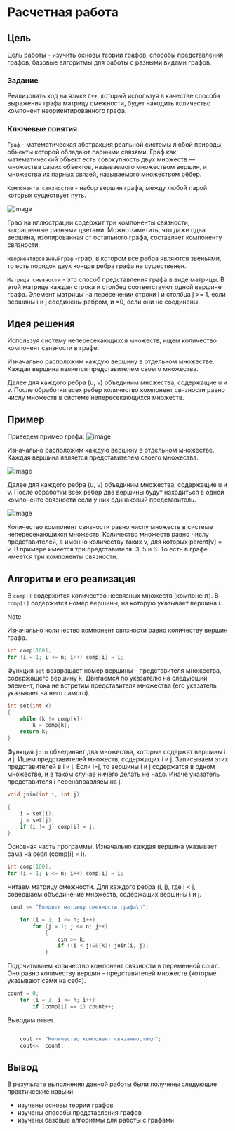 # Расчетная работа 


## Цель

Цель работы - изучить основы теории графов, способы представления графов, базовые алгоритмы для работы с разными видами графов.

### Задание

Реализовать код на языке `С++`, который используя в качестве способа выражения графа матрицу смежности, будет находить количество компонент неориентированного графа.

### Ключевые понятия

`Граф` - математическая абстракция реальной системы любой природы, объекты которой обладают парными связями. Граф как математический объект есть совокупность двух множеств — множества самих объектов, называемого множеством вершин, и множества их парных связей, называемого множеством рёбер.

`Компонента связностии` - набор вершин графа, между любой парой которых существует путь.

 ![image](components.png)
 
Граф на иллюстрации содержит три компоненты связности, закрашенные разными цветами. Можно заметить, что даже одна вершина, изолированная от остального графа, составляет компоненту связности.

`Неориентированныйграф` -граф, в котором все ребра являются звеньями, то есть порядок двух концов ребра графа не существенен.

`Матрица смежности` - это способ представления графа в виде матрицы. В этой матрице каждая строка и столбец соответствуют одной вершине графа. Элемент матрицы на пересечении строки i и столбца j >= 1, если вершины i и j соединены ребром, и =0, если они не соединены.

## Идея решения
Используя систему непересекающихся множеств, ищем количество компонент связности в графе.

Изначально расположим каждую вершину в отдельном множестве. Каждая вершина является представителем своего множества.

Далее для каждого ребра (u, v) объединим множества, содержащие u и v. После обработки всех ребер количество компонент связности равно числу множеств в системе непересекающихся множеств.

## Пример

Приведем пример графа:
 ![image](graph.png)


Изначально расположим каждую вершину в отдельном множестве. Каждая вершина является представителем своего множества.



 ![image](graph0.png)

Далее для каждого ребра (u, v) объединим множества, содержащие u и v. После обработки всех ребер две вершины будут находиться в одной компоненте связности если у них одинаковый представитель.

 ![image](graph1.png)
 
Количество компонент связности равно числу множеств в системе непересекающихся множеств. Количество множеств равно числу представителей, а именно количеству таких v, для которых parent[v] = v.
В примере имеется три представителя: 3, 5 и 6. То есть в графе имеется три компоненты связности.

 
## Алгоритм и его реализация

В `comp[]` содержится количество несвязных множеств (компонент). В `comp[i]` содержится номер вершины, на которую указывает вершина i.

> [!NOTE]
> Изначально количество компонент связности равно количеству вершин графа.

```c++
int comp[100];
for (i = 1; i <= n; i++) comp[i] = i;

```

Функция `set` возвращает номер вершины – представителя множества, содержащего вершину k. Двигаемся по указателю на следующий элемент, пока не встретим представителя множества (его указатель указывает на него самого).

 
```c++
int set(int k)
{
	while (k != comp[k]) 
		k = comp[k];
	return k;
}
```
 

Функция `join` объединяет два множества, которые содержат вершины i и j. Ищем представителей множеств, содержащих i и j. Записываем этих представителей в i и j. Если i=j, то вершины i и j содержатся в одном множестве, и в таком случае ничего делать не надо. Иначе указатель представителя i перенаправляем на j.

 
 
```c++
void join(int i, int j)

{
	i = set(i);
	j = set(j);
	if (i != j) comp[i] = j;
}
```
 


Основная часть программы. Изначально каждая вершина указывает сама на себя (comp[i] = i).

 ```c++
int comp[100];
for (i = 1; i <= n; i++) comp[i] = i;

```
 

Читаем матрицу смежности. Для каждого ребра (i, j), где i < j, совершаем объединение множеств, содержащих вершины i и j.

```c++
 cout << "Введите матрицу смежности графа\n";

	for (i = 1; i <= n; i++)
		for (j = 1; j <= n; j++)
			{
				cin >> k;
				if ((i < j)&&(k)) join(i, j);
			}
```
 

Подсчитываем количество компонент связности в переменной count. Оно равно количеству вершин – представителей множеств (которые указывают сами на себя).


```c++
count = 0;
	for (i = 1; i <= n; i++)
		if (comp[i] == i) count++;
```
 

Выводим ответ.
```c++

	cout << "Количество компонент связанности\n";
	cout<<  count;

```
 
 


## Вывод
 
В результате выполнения данной работы были получены следующие практические навыки:
- изучены основы теории графов
- изучены способы представления графов
- изучены базовые алгоритмы для работы с графами 
